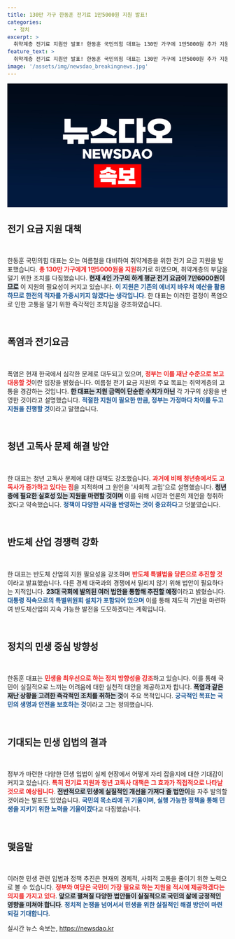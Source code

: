 ```yaml
---
title: 130만 가구 한동훈 전기료 1만5000원 지원 발표!
categories:
  - 정치
excerpt: >
  취약계층 전기료 지원안 발표! 한동훈 국민의힘 대표는 130만 가구에 1만5000원 추가 지원과 청년 고독사 대책, 반도체 특별법 추진 의지를 밝혔습니다. 폭염 속 민생을 위한 실효성 있는 정책을 예고합니다. 지금 클릭하세요!
feature_text: >
  취약계층 전기료 지원안 발표! 한동훈 국민의힘 대표는 130만 가구에 1만5000원 추가 지원과 청년 고독사 대책, 반도체 특별법 추진 의지를 밝혔습니다. 폭염 속 민생을 위한 실효성 있는 정책을 예고합니다. 지금 클릭하세요!
image: '/assets/img/newsdao_breakingnews.jpg'
---
```


<p><img src="/assets/img/newsdao_breakingnews.jpg" alt="firstkoreanews 속보" /></p>

<h2 data-ke-size="size26">전기 요금 지원 대책</h2>

<p data-ke-size="size16">&nbsp;</p>

<p>한동훈 국민의힘 대표는 오는 여름철을 대비하여 취약계층을 위한 전기 요금 지원을 발표했습니다. <b><span style="color: #ee2323;">총 130만 가구에게 1만5000원을 지원</span></b>하기로 하였으며, 취약계층의 부담을 덜기 위한 조치를 다짐했습니다. <b><span style="background-color: #21538527;">현재 4인 가구의 하계 평균 전기 요금이 7만6000원이므로</span></b> 이 지원의 필요성이 커지고 있습니다. <b><span style="color: #1a5490;">이 지원은 기존의 에너지 바우처 예산을 활용하므로 한전의 적자를 가중시키지 않겠다는 생각입니다</span></b>. 한 대표는 이러한 결정이 폭염으로 인한 고통을 덜기 위한 즉각적인 조치임을 강조하였습니다.</p>

<p data-ke-size="size16">&nbsp;</p>

<h2 data-ke-size="size26">폭염과 전기요금</h2>

<p data-ke-size="size16">&nbsp;</p>

<p>폭염은 현재 한국에서 심각한 문제로 대두되고 있으며, <b><span style="color: #ee2323;">정부는 이를 재난 수준으로 보고 대응할 것</span></b>이란 입장을 밝혔습니다. 여름철 전기 요금 지원의 주요 목표는 취약계층의 고통을 경감하는 것입니다. <b><span style="background-color: #21538527;">한 대표는 지원 금액이 단순한 수치가 아닌</span></b> 각 가구의 상황을 반영한 것이라고 설명했습니다. <b><span style="color: #1a5490;">적절한 지원이 필요한 만큼, 정부는 가정마다 차이를 두고 지원을 진행할 것</span></b>이라고 말했습니다.</p>

<p data-ke-size="size16">&nbsp;</p>

<h2 data-ke-size="size26">청년 고독사 문제 해결 방안</h2>

<p data-ke-size="size16">&nbsp;</p>

<p>한 대표는 청년 고독사 문제에 대한 대책도 강조했습니다. <b><span style="color: #ee2323;">과거에 비해 청년층에서도 고독사가 증가하고 있다는 점</span></b>을 지적하며 그 원인을 '사회적 고립'으로 설명했습니다. <b><span style="background-color: #21538527;">청년층에 필요한 실효성 있는 지원을 마련할 것이며</span></b> 이를 위해 시민과 언론의 제언을 청취하겠다고 약속했습니다. <b><span style="color: #1a5490;">정책이 다양한 시각을 반영하는 것이 중요하다</span></b>고 덧붙였습니다.</p>

<p data-ke-size="size16">&nbsp;</p>

<h2 data-ke-size="size26">반도체 산업 경쟁력 강화</h2>

<p data-ke-size="size16">&nbsp;</p>

<p>한 대표는 반도체 산업의 지원 필요성을 강조하며 <b><span style="color: #ee2323;">반도체 특별법을 당론으로 추진할 것</span></b>이라고 발표했습니다. 다른 경제 대국과의 경쟁에서 밀리지 않기 위해 법안이 필요하다는 지적입니다. <b><span style="background-color: #21538527;">23대 국회에 발의된 여러 법안을 통합해 추진할 예정</span></b>이라고 밝혔습니다. <b><span style="color: #1a5490;">대통령 직속으로의 특별위원회 설치가 포함되어 있으며</span></b> 이를 통해 제도적 기반을 마련하여 반도체산업의 지속 가능한 발전을 도모하겠다는 계획입니다.</p>

<p data-ke-size="size16">&nbsp;</p>

<h2 data-ke-size="size26">정치의 민생 중심 방향성</h2>

<p data-ke-size="size16">&nbsp;</p>

<p>한동훈 대표는 <b><span style="color: #ee2323;">민생을 최우선으로 하는 정치 방향성을 강조</span></b>하고 있습니다. 이를 통해 국민이 실질적으로 느끼는 어려움에 대한 실천적 대안을 제공하고자 합니다. <b><span style="background-color: #21538527;">폭염과 같은 재난 상황을 고려한 즉각적인 조치를 취하는 것</span></b>이 주요 목적입니다. <b><span style="color: #1a5490;">궁극적인 목표는 국민의 생명과 안전을 보호하는 것</span></b>이라고 그는 정의했습니다.</p>

<p data-ke-size="size16">&nbsp;</p>

<h2 data-ke-size="size26">기대되는 민생 입법의 결과</h2>

<p data-ke-size="size16">&nbsp;</p>

<p>정부가 마련한 다양한 민생 입법이 실제 현장에서 어떻게 자리 잡을지에 대한 기대감이 커지고 있습니다. <b><span style="color: #ee2323;">특히 전기료 지원과 청년 고독사 대책은 그 효과가 직접적으로 나타날 것으로 예상됩니다</span></b>. <b><span style="background-color: #21538527;">전반적으로 민생에 실질적인 개선을 가져다 줄 법안이</span></b>을 자주 발의할 것이라는 발표도 있었습니다. <b><span style="color: #1a5490;">국민의 목소리에 귀 기울이며, 실행 가능한 정책을 통해 민생을 지키기 위한 노력을 기울이겠다</span></b>고 다짐했습니다.</p>

<p data-ke-size="size16">&nbsp;</p>

<h2 data-ke-size="size26">맺음말</h2>

<p data-ke-size="size16">&nbsp;</p>

<p>이러한 민생 관련 입법과 정책 추진은 현재의 경제적, 사회적 고통을 줄이기 위한 노력으로 볼 수 있습니다. <b><span style="color: #ee2323;">정부와 여당은 국민이 가장 필요로 하는 지원을 적시에 제공하겠다는 의지를 가지고 있다</span></b>. <b><span style="background-color: #21538527;">앞으로 펼쳐질 다양한 법안들이 실질적으로 국민의 삶에 긍정적인 영향을 미쳐야 합니다</span></b>. <b><span style="color: #1a5490;">정치적 논쟁을 넘어서서 민생을 위한 실질적인 해결 방안이 마련되길 기대합니다</span></b>.</p>
실시간 뉴스 속보는, <a href="https://newsdao.kr" rel="dofollow">https://newsdao.kr</a>


